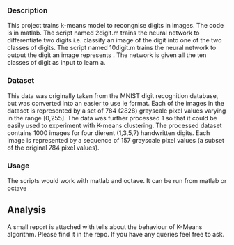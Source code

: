 ### Description
This project trains k-means model to recongnise digits in images. 
The code is in matlab. The script named 2digit.m trains the neural network to differentiate two digits i.e. classify an image of the digit into one of the two classes of digits. The script named 10digit.m trains the neural network to output the digit an image represents . The network is given all the ten classes of digit as input to learn a.

### Dataset
 This data was originally taken from the MNIST digit recognition database, but was converted into an easier to use le format. Each of the images in the dataset is represented by a set of 784 (2828) grayscale pixel values varying in the range [0,255]. The data was further processed 1 so that it could be easily used to experiment with K-means clustering. The processed dataset contains 1000 images for four dierent (1,3,5,7) handwritten digits. Each image is represented by a sequence of 157 grayscale pixel values (a subset of the original 784 pixel values).

### Usage
The scripts would work with matlab and octave. It can be run from matlab or octave

## Analysis
A small report is attached with tells about the behaviour of K-Means algorithm. Please find it in the repo. If you have any queries feel free to ask.

